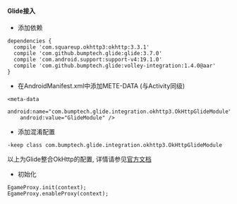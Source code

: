 #### Glide接入

- 添加依赖
```
dependencies {
  compile 'com.squareup.okhttp3:okhttp:3.3.1'
  compile 'com.github.bumptech.glide:glide:3.7.0'
  compile 'com.android.support:support-v4:19.1.0'
  compile 'com.github.bumptech.glide:volley-integration:1.4.0@aar'
}
```

- 在AndroidManifest.xml中添加METE-DATA (与Activity同级)
```
<meta-data
    android:name="com.bumptech.glide.integration.okhttp3.OkHttpGlideModule"
    android:value="GlideModule" />
```

- 添加混淆配置
```
-keep class com.bumptech.glide.integration.okhttp3.OkHttpGlideModule
```

以上为Glide整合OkHttp的配置, 详情请参见[官方文档](https://github.com/bumptech/glide/wiki/Integration-Libraries)


- 初始化
```
EgameProxy.init(context);
EgameProxy.enableProxy(context);
```

